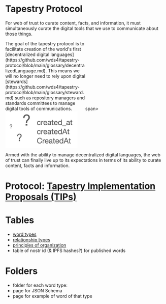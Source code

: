 Tapestry Protocol
=====

For web of trust to curate content, facts, and information, it must simultaneously curate the digital tools that we use to communicate about those things. 

<span style="display:inline-block;width:50%;">
The goal of the tapestry protocol is to facilitate creation of the world's first [decentralized digital languages](https://github.com/wds4/tapestry-protocol/blob/main/glossary/decentralizedLanguage.md). This means we will no longer need to rely upon digital [stewards](https://github.com/wds4/tapestry-protocol/blob/main/glossary/steward.md) such as repository managers and standards committees to manage digital tools of communications.
</span>span>

<span style="display:inline-block" >
  <img
    align="top"
    width="45%"
    src="images/createdAt.png"
  />
</span>

Armed with the ability to manage decentralized digital languages, the web of trust can finally live up to its expectations in terms of its ability to curate content, facts and information.

# Protocol: [Tapestry Implementation Proposals (TIPs)](https://github.com/wds4/tapestry-protocol/blob/main/tips/README.md)

# Tables

- [word types](tips/tables/wordTypes.md)
- [relationship types](tips/tables/relationshipTypes.md)
- [principles of organization](tips/tables/principlesOfOrganization.md)
- table of nostr id (& IPFS hashes?) for published words

# Folders
- folder for each word type: 
- page for JSON Schema 
- page for example of word of that type
